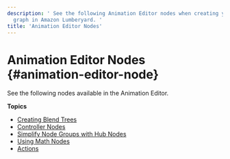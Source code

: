 ```yaml
---
description: ' See the following Animation Editor nodes when creating your animation
  graph in Amazon Lumberyard. '
title: 'Animation Editor Nodes'
---
```

# Animation Editor Nodes {#animation-editor-node}

See the following nodes available in the Animation Editor\.

**Topics**
+ [Creating Blend Trees](/docs/userguide/animation/editor/creating-blend-trees.md)
+ [Controller Nodes](/docs/userguide/animation/editor/controller-nodes.md)
+ [Simplify Node Groups with Hub Nodes](/docs/userguide/animation/editor/using-hub-nodes-to-simplify-groups.md)
+ [Using Math Nodes](/docs/userguide/animation/editor/math-nodes.md)
+ [Actions](/docs/userguide/animation/editor/actions.md)
